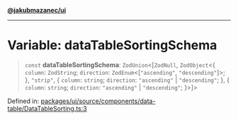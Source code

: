 [**@jakubmazanec/ui**](../README.md)

---

# Variable: dataTableSortingSchema

> `const` **dataTableSortingSchema**: `ZodUnion`\<\[`ZodNull`, `ZodObject`\<\{ `column`:
> `ZodString`; `direction`: `ZodEnum`\<\[`"ascending"`, `"descending"`\]\>; \}, `"strip"`, \{
> `column`: `string`; `direction`: `"ascending"` \| `"descending"`; \}, \{ `column`: `string`;
> `direction`: `"ascending"` \| `"descending"`; \}\>\]\>

Defined in:
[packages/ui/source/components/data-table/DataTableSorting.ts:3](https://github.com/jakubmazanec/tools/blob/4a8f82fa13ce52bb52e412e9ac98b543cce14fc2/packages/ui/source/components/data-table/DataTableSorting.ts#L3)
